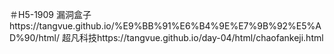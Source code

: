 ＃H5-1909
漏洞盒子https://tangvue.github.io/%E9%BB%91%E6%B4%9E%E7%9B%92%E5%AD%90/html/
超凡科技https://tangvue.github.io/day-04/html/chaofankeji.html

